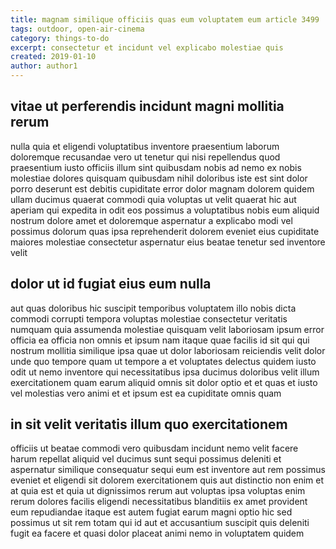 ```yaml
---
title: magnam similique officiis quas eum voluptatem eum article 3499
tags: outdoor, open-air-cinema
category: things-to-do
excerpt: consectetur et incidunt vel explicabo molestiae quis
created: 2019-01-10
author: author1
---
```


## vitae ut perferendis incidunt magni mollitia rerum

nulla quia et eligendi voluptatibus inventore praesentium laborum doloremque recusandae vero ut tenetur qui nisi repellendus quod praesentium iusto officiis illum sint quibusdam nobis ad nemo ex nobis molestiae dolores quisquam quibusdam nihil doloribus iste est sint dolor porro deserunt est debitis cupiditate error dolor magnam dolorem quidem ullam ducimus quaerat commodi quia voluptas ut velit quaerat hic aut aperiam qui expedita in odit eos possimus a voluptatibus nobis eum aliquid nostrum dolore amet et doloremque aspernatur a explicabo modi vel possimus dolorum quas ipsa reprehenderit dolorem eveniet eius cupiditate maiores molestiae consectetur aspernatur eius beatae tenetur sed inventore velit

## dolor ut id fugiat eius eum nulla

aut quas doloribus hic suscipit temporibus voluptatem illo nobis dicta commodi corrupti tempora voluptas molestiae consectetur veritatis numquam quia assumenda molestiae quisquam velit laboriosam ipsum error officia ea officia non omnis et ipsum nam itaque quae facilis id sit qui qui nostrum mollitia similique ipsa quae ut dolor laboriosam reiciendis velit dolor unde quo tempore quam ut tempore a et voluptates delectus quidem iusto odit ut nemo inventore qui necessitatibus ipsa ducimus doloribus velit illum exercitationem quam earum aliquid omnis sit dolor optio et et quas et iusto vel molestias vero animi et et ipsum est ea cupiditate omnis quam

## in sit velit veritatis illum quo exercitationem

officiis ut beatae commodi vero quibusdam incidunt nemo velit facere harum repellat aliquid vel ducimus sunt sequi possimus deleniti et aspernatur similique consequatur sequi eum est inventore aut rem possimus eveniet et eligendi sit dolorem exercitationem quis aut distinctio non enim et at quia est et quia ut dignissimos rerum aut voluptas ipsa voluptas enim rerum dolores facilis eligendi necessitatibus blanditiis ex amet provident eum repudiandae itaque est autem fugiat earum magni optio hic sed possimus ut sit rem totam qui id aut et accusantium suscipit quis deleniti fugit ea facere et quasi dolor placeat animi nemo in voluptatem quidem
